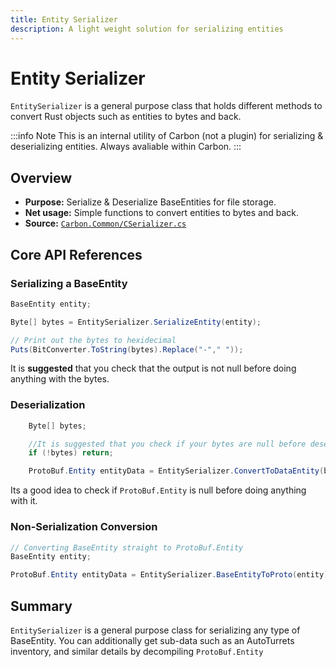 ```yaml
---
title: Entity Serializer
description: A light weight solution for serializing entities
---
```


# Entity Serializer

`EntitySerializer` is a general purpose class that holds different methods to convert
Rust objects such as entities to bytes and back.

:::info Note
This is an internal utility of Carbon (not a plugin) for serializing & deserializing entities. Always avaliable within Carbon.
:::

## Overview
- **Purpose:** Serialize & Deserialize BaseEntities for file storage.
- **Net usage:** Simple functions to convert entities to bytes and back.
- **Source:** [`Carbon.Common/CSerializer.cs`](https://github.com/CarbonCommunity/Carbon.Common/blob/develop/src/Carbon/Components/CSerializer.cs)

## Core API References

### Serializing a BaseEntity

```csharp
BaseEntity entity;

Byte[] bytes = EntitySerializer.SerializeEntity(entity);

// Print out the bytes to hexidecimal
Puts(BitConverter.ToString(bytes).Replace("-"," "));
```
It is **suggested** that you check that the output is not null before doing anything with the bytes.

### Deserialization

```csharp
    Byte[] bytes;

    //It is suggested that you check if your bytes are null before deserialization.
    if (!bytes) return;

    ProtoBuf.Entity entityData = EntitySerializer.ConvertToDataEntity(bytes);
```
Its a good idea to check if `ProtoBuf.Entity` is null before doing anything with it.

### Non-Serialization Conversion

```csharp
// Converting BaseEntity straight to ProtoBuf.Entity
BaseEntity entity;

ProtoBuf.Entity entityData = EntitySerializer.BaseEntityToProto(entity);
```

## Summary
`EntitySerializer` is a general purpose class for serializing any type of BaseEntity.
You can additionally get sub-data such as an AutoTurrets inventory, and similar details by decompiling `ProtoBuf.Entity`
